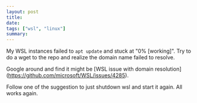 ```yaml
---
layout: post
title: 
date: 
tags: ["wsl", "linux"]
summary:
---
```

My WSL instances failed to `apt update` and stuck at "0% [working]". Try to do a wget to the repo and realize the domain name failed to resolve.

Google around and find it might be [WSL issue with domain resolution] (https://github.com/microsoft/WSL/issues/4285).

Follow one of the suggestion to just shutdown wsl and start it again. All works again.

